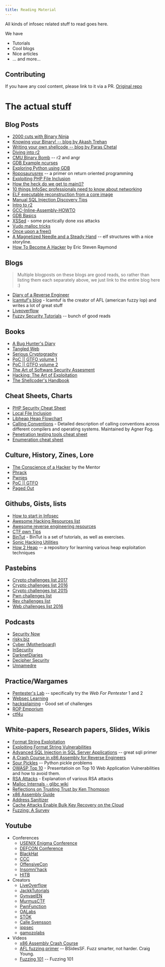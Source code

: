 ```yaml
---
title: Reading Material
---
```


All kinds of infosec related stuff to read goes here.

We have
+ Tutorials
+ Cool blogs
+ Nice articles
+ ... and more...

## Contributing

If you have any cool content, please link to it via a PR. [Original repo](https://github.com/InfoSecIITR/reading-material)

# The actual stuff

## Blog Posts

+ [2000 cuts with Binary Ninja](https://blog.trailofbits.com/2016/06/03/2000-cuts-with-binary-ninja/)
+ [Knowing your Binary! -- blog by Akash Trehan](https://www.akashtrehan.com/different-kinds-of-executables/)
+ [Writing your own shellcode -- blog by Paras Chetal](https://paraschetal.in/writing-your-own-shellcode)
+ [Diving into r2](https://blog.devit.co/diving-into-radare2/)
+ [CMU Binary Bomb](http://ctfhacker.com/ctf/python/symbolic/execution/reverse/radare/2015/11/28/cmu-binary-bomb-flag2.html) -- r2 and angr
+ [GDB Example ncurses](http://www.brendangregg.com/blog/2016-08-09/gdb-example-ncurses.html)
+ [Exploring Python using GDB](https://stripe.com/blog/exploring-python-using-gdb)
+ [Roposaurusrex](https://blog.skullsecurity.org/2013/ropasaurusrex-a-primer-on-return-oriented-programming) -- a primer on return oriented programming
+ [Exploiting PHP File Inclusion](https://websec.wordpress.com/2010/02/22/exploiting-php-file-inclusion-overview/)
+ [How the heck do we get to main()?](http://dbp-consulting.com/tutorials/debugging/linuxProgramStartup.html)
+ [10 things InfoSec professionals need to know about networking](https://hackernoon.com/10-things-infosec-professionals-need-to-know-about-networking-d159946efc93)
+ [ELF executable reconstruction from a core image](http://www.ouah.org/core-reconstruction.txt)
+ [Manual SQL Injection Discovery Tips](https://gerbenjavado.com/manual-sql-injection-discovery-tips/)
+ [Intro to r2](https://sushant94.me/2015/05/31/Introduction_to_radare2/)
+ [GCC-Inline-Assembly-HOWTO](http://www.ibiblio.org/gferg/ldp/GCC-Inline-Assembly-HOWTO.html)
+ [GDB Basics](https://www.cs.cmu.edu/~gilpin/tutorial/)
+ [XSSed](http://www.xssed.com) - some practically done xss attacks
+ [Vudo malloc tricks](http://phrack.org/issues/57/8.html#article)
+ [Once upon a free()](http://phrack.org/issues/57/9.html#article)
+ [A Magnetized Needle and a Steady Hand](https://nullprogram.com/blog/2016/11/17/) -- elf structures with a nice storyline.
+ [How To Become A Hacker](http://www.catb.org/~esr/faqs/hacker-howto.html) by Eric Steven Raymond

## Blogs

> Multiple blogposts on these blogs are good reads, so rather than listing them each separately above, we just link to the entire blog here :)

+ [Diary of a Reverse Engineer](https://doar-e.github.io/index.html)
+ [lcamtuf's blog](https://lcamtuf.blogspot.com/) - lcamtuf is the creator of AFL (american fuzzy lop) and writes a lot of great stuff
+ [Liveoverflow](https://liveoverflow.com/)
+ [Fuzzy Security Tutorials](http://www.fuzzysecurity.com/tutorials.html) -- bunch of good reads

## Books

+ [A Bug Hunter's Diary](https://nostarch.com/bughunter)
+ [Tangled Web](https://nostarch.com/tangledweb)
+ [Serious Cryptography](https://nostarch.com/seriouscrypto)
+ [PoC || GTFO volume 1](https://nostarch.com/gtfo)
+ [PoC || GTFO volume 2](https://nostarch.com/gtfo2)
+ [The Art of Software Security Assesment](https://www.amazon.com/Art-Software-Security-Assessment-Vulnerabilities/dp/0321444426)
+ [Hacking: The Art of Exploitation](https://nostarch.com/hacking2.htm)
+ [The Shellcoder's Handbook](https://www.amazon.in/Shellcoder%E2%80%B2s-Handbook-Discovering-Exploiting-Security/dp/047008023X)

## Cheat Sheets, Charts

+ [PHP Security Cheat Sheet](https://www.owasp.org/index.php/PHP_Security_Cheat_Sheet)
+ [Local File Inclusion](https://highon.coffee/blog/lfi-cheat-sheet/)
+ [Libheap Heap Flowchart](extra/heap.png)
+ [Calling Conventions](https://www.agner.org/optimize/calling_conventions.pdf) - Detailed description of calling conventions across different compilers and operating systems. Maintained by Agner Fog.
+ [Penetration testing tools cheat sheet](https://highon.coffee/blog/penetration-testing-tools-cheat-sheet/)
+ [Enumeration cheat sheet](http://0daysecurity.com/penetration-testing/enumeration.html)

## Culture, History, Zines, Lore 

+ [The Conscience of a Hacker](http://phrack.org/issues/7/3.html) by the Mentor
+ [Phrack](phrack.org)
+ [Pwnies](pwnies.com)
+ [PoC || GTFO](https://www.alchemistowl.org/pocorgtfo/)
+ [Paged Out](https://pagedout.institute/)

## Githubs, Gists, lists

+ [How to start in Infosec](https://gist.github.com/mubix/5737a066c8845d25721ec4bf3139fd31)
+ [Awesome Hacking Resources list](https://github.com/vitalysim/Awesome-Hacking-Resources)
+ [Awesome reverse engineering resources](https://github.com/wtsxDev/reverse-engineering)
+ [CTF pwn Tips](https://github.com/Naetw/CTF-pwn-tips)
+ [BinTut](https://github.com/NoviceLive/bintut) - BinTut is a set of tutorials, as well as exercises.
+ [Sonic Hacking Utilities](http://info.sonicretro.org/Sonic_Hacking_Utilities#Assemblers.2FDisassemblers.2FAssembly_Editors.2FCompilers)
+ [How 2 Heap](https://github.com/shellphish/how2heap) -- a repository for learning various heap exploitation techniques

## Pastebins

+ [Crypto challenges list 2017](https://pastebin.com/raw/uttU8Pn3)
+ [Crypto challenges list 2016](https://pastebin.com/raw/28SrvQ9b)
+ [Crypto challenges list 2015](http://pastebin.com/raw/cSfZW2yX)
+ [Pwn challenges list](http://pastebin.com/raw/uyifxgPu)
+ [Rev challenges list](https://pastebin.com/raw/q7LGi8w5)
+ [Web challenges list 2016](https://pastebin.com/raw/6EH6X0yL)

## Podcasts

+ [Security Now](https://www.grc.com/securitynow.htm)
+ [risky.biz](https://risky.biz/)
+ [Cyber (Motherboard)](https://www.vice.com/en_us/article/59vpnx/introducing-cyber-a-hacking-podcast-by-motherboard)
+ [InSecurity](https://threatvector.cylance.com/en_us/category/podcasts.html)
+ [DarknetDiaries](https://darknetdiaries.com/)
+ [Decipher Security](https://www.buzzsprout.com/228511)
+ [Unnamedre](https://unnamedre.com/)

## Practice/Wargames

+ [Pentester's Lab](https://www.pentesterlab.com/) -- specifically try the _Web For Pentester_ 1 and 2
+ [Websec Learning](https://websec.fr/)
+ [hacksplaining](https://www.hacksplaining.com/) - Good set of challenges
+ [ROP Emporium](https://ropemporium.com/)
+ [ctf4u](https://ctf.katsudon.org/ctf4u/)

## White-papers, Research papers, Slides, Wikis

+ [Format String Exploitation](https://www.exploit-db.com/docs/english/28476-linux-format-string-exploitation.pdf)
+ [Exploiting Format String Vulnerabilities](https://crypto.stanford.edu/cs155old/cs155-spring08/papers/formatstring-1.2.pdf)
+ [Advanced SQL Injection in SQL Server Applications](https://www.cgisecurity.com/lib/advanced_sql_injection.pdf) -- great sqli primer
+ [A Crash Course in x86 Assembly for Reverse Engineers](https://sensepost.com/blogstatic/2014/01/SensePost_crash_course_in_x86_assembly-.pdf)
+ [Sour Pickles](https://media.blackhat.com/bh-us-11/Slaviero/BH_US_11_Slaviero_Sour_Pickles_WP.pdf) -- Python pickle problems
+ [OWASP Top 10](https://storage.googleapis.com/google-code-archive-downloads/v2/code.google.com/owasptop10/OWASP_Top-10_2013%20-%20Presentation.pptx) - Presentatioin on Top 10 Web Application Vulnerabilities and how to avoid them.
+ [RSA Attacks](https://crypto.stanford.edu/~dabo/papers/RSA-survey.pdf) - Explanation of various RSA attacks
+ [Malloc Internals - glibc wiki](https://sourceware.org/glibc/wiki/MallocInternals)
+ [Reflections on Trusting Trust by Ken Thompson](https://www.archive.ece.cmu.edu/~ganger/712.fall02/papers/p761-thompson.pdf)
+ [x86 Assembly Guide](https://www.cs.virginia.edu/~evans/cs216/guides/x86.html)
+ [Address Sanitizer](https://github.com/google/sanitizers/wiki/AddressSanitizer)
+ [Cache Attacks Enable Bulk Key Recovery on the Cloud](https://eprint.iacr.org/2016/596)
+ [Fuzzing: A Survey](https://link.springer.com/content/pdf/10.1186/s42400-018-0002-y.pdf)


## Youtube

+ Conferences
  + [USENIX Enigma Conference](https://www.youtube.com/channel/UCIdV7bE97mSPTH1mOi_yUrw)
  + [DEFCON Conference](https://www.youtube.com/user/DEFCONConference)
  + [BlackHat](https://www.youtube.com/user/BlackHatOfficialYT)
  + [CCC](https://www.youtube.com/user/mediacccde)
  + [OffensiveCon](https://www.youtube.com/channel/UCMNvAtT4ak2azKNk6UlB1QQ)
  + [Insomni'hack](https://www.youtube.com/user/scrtinsomnihack/playlists)
  + [HITB](https://www.youtube.com/user/hitbsecconf/playlists)
+ Creators
  + [LiveOverflow](https://www.youtube.com/channel/UClcE-kVhqyiHCcjYwcpfj9w)
  + [JackkTutorials](https://www.youtube.com/user/JackkTutorials)
  + [GynvaelEN](https://www.youtube.com/user/GynvaelEN)
  + [MurmusCTF](https://www.youtube.com/c/MurmusCTF)
  + [PwnFunction](https://www.youtube.com/channel/UCW6MNdOsqv2E9AjQkv9we7A)
  + [OALabs](https://www.youtube.com/channel/UC--DwaiMV-jtO-6EvmKOnqg)
  + [STÖK](https://www.youtube.com/channel/UCQN2DsjnYH60SFBIA6IkNwg)
  + [Calle Svensson](https://www.youtube.com/user/ZetaTwo)
  + [ippsec](https://www.youtube.com/channel/UCa6eh7gCkpPo5XXUDfygQQA)
  + [gamozolabs](https://www.youtube.com/channel/UC17ewSS9f2EnkCyMztCdoKA)
+ Videos
  + [x86 Assembly Crash Course](https://www.youtube.com/watch?v=75gBFiFtAb8)
  + [AFL fuzzing primer](https://www.youtube.com/watch?v=29RbO5bftwo) -- BSidesSF. Fuzz smarter, not harder. Craig Young.
  + [Fuzzing 101]( https://www.youtube.com/watch?v=KouPDI9laUE&t=7968s) -- Fuzzing 101
   
